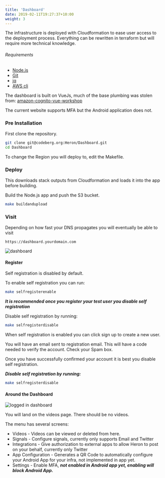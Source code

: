 ```yaml
---
title: 'Dashboard'
date: 2019-02-11T19:27:37+10:00
weight: 3
---
```


The infrastructure is deployed with Cloudformation to ease user access to the deployment process.
Everything can be rewritten in terraform but will require more technical knowledge.

###### Requirements

- [Node.js](https://nodejs.org/en)
- [Git](https://git-scm.com/)
- [jq](https://jqlang.github.io/jq/)
- [AWS cli](https://aws.amazon.com/cli/)

<!--more-->

The dashboard is built on VueJs, much of the base plumbing was stolen from:
[amazon-cognito-vue-workshop](https://github.com/aws-samples/amazon-cognito-vue-workshop)

The current website supports MFA but the Android application does not.

### Pre Installation

First clone the repository.

```zsh
git clone git@codeberg.org:Heron/Dashboard.git
cd Dashboard
```

To change the Region you will deploy to, edit the Makefile.


### Deploy

This downloads stack outputs from Cloudformation and loads it into the app before building.

Build the Node.js app and push the S3 bucket.


```zsh
make buildandupload
```


### Visit

Depending on how fast your DNS propagates you will eventually be able to visit

```
https://dashboard.yourdomain.com
```

![dashboard](/images/dashboard.png)


#### Register

Self registration is disabled by default.

To enable self registration you can run:

```zsh
make selfregisterenable
```

***It is recommended once you register your test user you disable self registration***

Disable self registration by running:

```zsh
make selfregisterdisable
```

When self registration is enabled you can click sign up to create a new user.

You will have an email sent to registration email.  This will have a code needed to verify the account.
Check your Spam box.

Once you have successfully confirmed your account it is best you disable self registration.

***Disable self registration by running:***

```zsh
make selfregisterdisable
```

#### Around the Dashboard

![logged in dashboard](/images/dashboard-loggedin.png)


You will land on the videos page. There should be no videos.

The menu has several screens:
- Videos - Videos can be viewed or deleted from here.
- Signals - Configure signals, currently only supports Email and Twitter
- Integrations - Give authorization to external apps to allow Heron to post on your behalf, currently only Twitter
- App Configuration - Generates a QR Code to automatically configure your Android App for your infra, not implemented in app yet.
- Settings - Enable MFA, ***not enabled in Android app yet, enabling will block Android App.***
